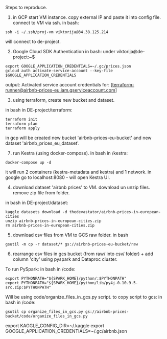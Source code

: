 Steps to reproduce. 

1. in GCP start VM instance. 
copy external IP and paste it into config file. 
connect to VM via ssh. 
in bash: 
```
ssh -i ~/.ssh/proj-vm viktorija@34.38.125.214
```
will connect to de-project.

2. Google Cloud SDK Authentication
in bash: under viktorija@de-project:~$
```
export GOOGLE_APPLICATION_CREDENTIALS=~/.gc/prices.json
gcloud auth activate-service-account --key-file $GOOGLE_APPLICATION_CREDENTIALS
```
output: Activated service account credentials for: [terraform-runner@airbnb-prices-eu.iam.gserviceaccount.com]

3. using terraform, create new bucket and dataset.  

in bash in DE-project/terraform:
```
terraform init
terraform plan
terraform apply
```
in gcp will be created new bucket 'airbnb-prices-eu-bucket' and new dataset 'airbnb_prices_eu_dataset'. 

7. run Kestra (using docker-compose). 
in bash in /kestra:
```
docker-compose up -d
```
it will run 2 containers (kestra-metadata and kestra) and 1 network. 
in google go to localhost:8080 - will open Kestra UI. 

4. download dataset 'airbnb prices' to VM. 
download un unzip files. remove zip file from folder.

in bash in DE-project/dataset:
```
kaggle datasets download -d thedevastator/airbnb-prices-in-european-cities 
unzip airbnb-prices-in-european-cities.zip 
rm airbnb-prices-in-european-cities.zip
```

5. download csv files from VM to GCS raw folder.
in bash 
```
gsutil -m cp -r dataset/* gs://airbnb-prices-eu-bucket/raw
```

6.  rearrange csv files in gcs bucket (from raw/ into csv/ folder) + add column 'city' using pyspark and Dataproc cluster.

To run PySpark:
in bash in /code:
```
export PYTHONPATH="${SPARK_HOME}/python/:$PYTHONPATH"
export PYTHONPATH="${SPARK_HOME}/python/lib/py4j-0.10.9.5-src.zip:$PYTHONPATH"
```

Will be using code/organize_files_in_gcs.py script. 
to copy script to gcs:
in bash in /code:
```
gsutil cp organize_files_in_gcs.py gs://airbnb-prices-bucket/code/organize_files_in_gcs.py
```






export KAGGLE_CONFIG_DIR=~/.kaggle
export GOOGLE_APPLICATION_CREDENTIALS=~/.gc/airbnb.json
